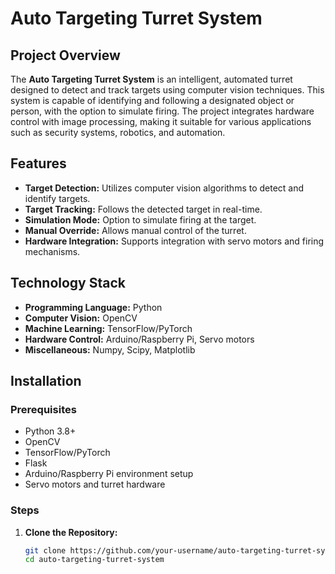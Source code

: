 # Auto Targeting Turret System

## Project Overview

The **Auto Targeting Turret System** is an intelligent, automated turret designed to detect and track targets using computer vision techniques. This system is capable of identifying and following a designated object or person, with the option to simulate firing. The project integrates hardware control with image processing, making it suitable for various applications such as security systems, robotics, and automation.

## Features

- **Target Detection:** Utilizes computer vision algorithms to detect and identify targets.
- **Target Tracking:** Follows the detected target in real-time.
- **Simulation Mode:** Option to simulate firing at the target.
- **Manual Override:** Allows manual control of the turret.
- **Hardware Integration:** Supports integration with servo motors and firing mechanisms.

## Technology Stack

- **Programming Language:** Python
- **Computer Vision:** OpenCV
- **Machine Learning:** TensorFlow/PyTorch
- **Hardware Control:** Arduino/Raspberry Pi, Servo motors
- **Miscellaneous:** Numpy, Scipy, Matplotlib

## Installation

### Prerequisites

- Python 3.8+
- OpenCV
- TensorFlow/PyTorch
- Flask
- Arduino/Raspberry Pi environment setup
- Servo motors and turret hardware

### Steps

1. **Clone the Repository:**
   ```bash
   git clone https://github.com/your-username/auto-targeting-turret-system.git
   cd auto-targeting-turret-system
